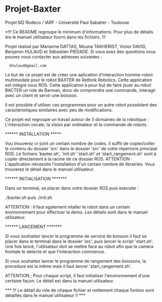 # Projet-Baxter
Projet M2 Rodeco / IARF - Université Paul Sabatier - Toulouse

*!!! Ce README regroupe le minimum d'informations. Pour plus de détails lire le manuel utilisateur fourni dans les fichiers. !!!

Projet réalisé par Marianne DATTAS, Mouna TAKHERIST, Victor DAVID, Benjamin HULAUD et Sébastien PIEDADE.
Si vous avez des questions vous pouvez nous contacter aux adresses suivantes :

      bhulaud@gmail.com


Le but de ce projet est de créer une aplication d'interaction homme-robot multimodale pour le robot BAXTER de Rethink Robotics.
Cette application est intégré sous ROS. Cette application à pour but de faire jouer au robot BACTER un role de Barman, donc de comprendre une commande, interagir avec un client et servir une boisson.

Il est possible d'utiliser ces programmes pour un autre robot possédant des caractéristiques similaires avec peu de modifications.

Ce projet est regroupe un travail autour de 3 domaines de la robotique : L'interaction vocale, la vision par ordinateur et la commande de robots.

****** INSTALLATION *****

Vou trouverez ci-joint un certain nombre de codes. Il suffit de copier/coller le contenu du dossier 'src' dans le dossier 'src' de votre répertoire principal ROS. Le fichiers 'baxter.sh', 'init.sh' 'start.sh' et 'start_rangement.sh' sont à copier directement à la racine de ce dossier ROS.
ATTENTION : L'application nécessite l'installation d'un certain nombre de librairies. Vous trouverez le détail dans le manuel utilisateur.

****** INITIALISATION *******

Dans un terminal, se placer dans votre dossier ROS puis executer :
  
   ./baxter.sh    puis ./init.sh
   
ATTENTION : Il faut egalement intaller le robot dans un certain environnement pour effectuer la demo. Les détails sont dans le manuel utilisateur.

****** LANCEMENT *******

Si vous souhaitez lancer le programme de service de boisson il faut se placer dans le terminal dans le dossier 'src', puis lancer le script 'start.sh'. Une fois lancé, l'utilisateur doit se mettre face au robot afin que la camera frontale le detecte et que l'interaction commence.

Si vous souhaitez lancer le programme de rangement des boissons, la procedure est la même mais il faut lancer 'start_rangement.sh'.

ATTENTION ; Pour chaque script, il faut initialiser l'environnement d'une certaine façon. Le détail est dans la manuel utilisateur.

*** !!! Le détail du role de chaque fichier et nottement chaque fontion sont détaillés dans le manuel utilisateur !! ***

